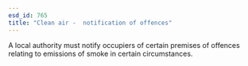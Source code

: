 ```yaml
---
esd_id: 765
title: "Clean air -  notification of offences"
---
```


A local authority must notify occupiers of certain premises of offences relating to emissions of smoke in certain circumstances.

